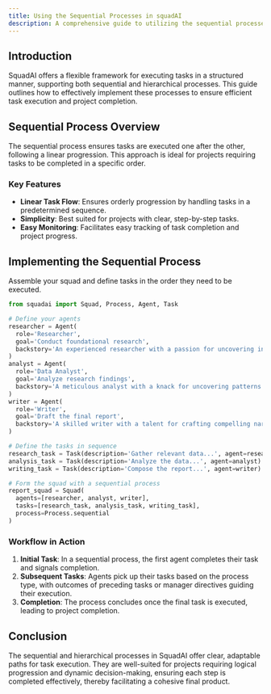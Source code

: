 ```yaml
---
title: Using the Sequential Processes in squadAI
description: A comprehensive guide to utilizing the sequential processes for task execution in squadAI projects.
---
```


## Introduction
SquadAI offers a flexible framework for executing tasks in a structured manner, supporting both sequential and hierarchical processes. This guide outlines how to effectively implement these processes to ensure efficient task execution and project completion.

## Sequential Process Overview
The sequential process ensures tasks are executed one after the other, following a linear progression. This approach is ideal for projects requiring tasks to be completed in a specific order.

### Key Features
- **Linear Task Flow**: Ensures orderly progression by handling tasks in a predetermined sequence.
- **Simplicity**: Best suited for projects with clear, step-by-step tasks.
- **Easy Monitoring**: Facilitates easy tracking of task completion and project progress.
## Implementing the Sequential Process
Assemble your squad and define tasks in the order they need to be executed.

```python
from squadai import Squad, Process, Agent, Task

# Define your agents
researcher = Agent(
  role='Researcher',
  goal='Conduct foundational research',
  backstory='An experienced researcher with a passion for uncovering insights'
)
analyst = Agent(
  role='Data Analyst',
  goal='Analyze research findings',
  backstory='A meticulous analyst with a knack for uncovering patterns'
)
writer = Agent(
  role='Writer',
  goal='Draft the final report',
  backstory='A skilled writer with a talent for crafting compelling narratives'
)

# Define the tasks in sequence
research_task = Task(description='Gather relevant data...', agent=researcher)
analysis_task = Task(description='Analyze the data...', agent=analyst)
writing_task = Task(description='Compose the report...', agent=writer)

# Form the squad with a sequential process
report_squad = Squad(
  agents=[researcher, analyst, writer],
  tasks=[research_task, analysis_task, writing_task],
  process=Process.sequential
)
```

### Workflow in Action
1. **Initial Task**: In a sequential process, the first agent completes their task and signals completion.
2. **Subsequent Tasks**: Agents pick up their tasks based on the process type, with outcomes of preceding tasks or manager directives guiding their execution.
3. **Completion**: The process concludes once the final task is executed, leading to project completion.

## Conclusion
The sequential and hierarchical processes in SquadAI offer clear, adaptable paths for task execution. They are well-suited for projects requiring logical progression and dynamic decision-making, ensuring each step is completed effectively, thereby facilitating a cohesive final product.